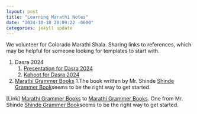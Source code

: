 ```yaml
---
layout: post
title: "Learning Marathi Notes"
date: "2024-10-18 20:09:22 -0600"
categories: jekyll update
---
```


We volunteer for Colorado Marathi Shala. Sharing links to references, which may be helpful for someone looking for templates to start with.

1. Dasra 2024
   1. [Presentation for Dasra 2024][Presentation for Dasra 2024]
   2. [Kahoot for Dasra 2024][Kahoot for Dasra 2024]
2. [Marathi Grammer Books][Marathi Grammer Books]
   1.The book written by Mr. Shinde [Shinde Grammer Book]seems to be the right way to get started.

[Link] [Marathi Grammer Books] to [Marathi Grammer Books][Marathi Grammer Books]. One from Mr. Shinde [Shinde Grammer Book]seems to be the right way to get started.

[Marathi Grammer Books]: https://drive.google.com/drive/folders/1BfKwRjpbQkdexzxEHLzak4Ee3GbZHH3a?usp=sharing
[Shinde Grammer Book]: https://drive.google.com/file/d/15WUJ2O9ol0Bi2_B5YDqr-1ykp92xtXnj/view?usp=sharing
[Presentation for Dasra 2024]: https://docs.google.com/presentation/d/1k4F_oJYeZr0KeqxsTz6mp_Q-Q8ljW2gz0cIP0ONVbn0/edit#slide=id.g2f99fc3af9c_0_425
[Kahoot for Dasra 2024]: https://create.kahoot.it/details/1c49e38a-7316-48ac-8a04-6046d80da6d9
